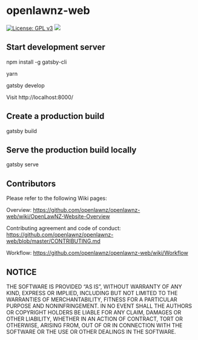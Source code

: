 # openlawnz-web

[![License: GPL v3](https://img.shields.io/badge/License-GPLv3-blue.svg)](https://www.gnu.org/licenses/gpl-3.0)
![](https://badgen.net/dependabot/openlawnz/openlawnz-web/117378835=?icon=dependabot)

## Start development server

npm install -g gatsby-cli

yarn

gatsby develop

Visit http://localhost:8000/

## Create a production build

gatsby build

## Serve the production build locally

gatsby serve

## Contributors

Please refer to the following Wiki pages:

Overview:
https://github.com/openlawnz/openlawnz-web/wiki/OpenLawNZ-Website-Overview

Contributing agreement and code of conduct:
https://github.com/openlawnz/openlawnz-web/blob/master/CONTRIBUTING.md

Workflow:
https://github.com/openlawnz/openlawnz-web/wiki/Workflow

## NOTICE

THE SOFTWARE IS PROVIDED “AS IS”, WITHOUT WARRANTY OF ANY KIND, EXPRESS OR IMPLIED, INCLUDING BUT NOT LIMITED TO THE WARRANTIES OF MERCHANTABILITY, FITNESS FOR A PARTICULAR PURPOSE AND NONINFRINGEMENT. IN NO EVENT SHALL THE AUTHORS OR COPYRIGHT HOLDERS BE LIABLE FOR ANY CLAIM, DAMAGES OR OTHER LIABILITY, WHETHER IN AN ACTION OF CONTRACT, TORT OR OTHERWISE, ARISING FROM, OUT OF OR IN CONNECTION WITH THE SOFTWARE OR THE USE OR OTHER DEALINGS IN THE SOFTWARE.
